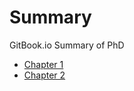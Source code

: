 # Summary

GitBook.io Summary of PhD

* [Chapter 1](chapter/1/README.md)
* [Chapter 2](chapter/2/README.md)

